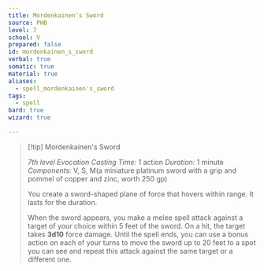```yaml
---
title: Mordenkainen's Sword
source: PHB
level: 7
school: V
prepared: false
id: mordenkainen_s_sword
verbal: true
somatic: true
material: true
aliases:
  - spell_mordenkainen's_sword
tags:
  - spell
bard: true
wizard: true

---
```

>[!tip] Mordenkainen's Sword
>
> *7th level Evocation*
> *Casting Time:* 1 action
> *Duration:* 1 minute
> *Components:* V, S, M(a miniature platinum sword with a grip and pommel of copper and zinc, worth 250 gp)
>
>You create a sword-shaped plane of force that hovers within range. It lasts for the duration.
>
>When the sword appears, you make a melee spell attack against a target of your choice within 5 feet of the sword. On a hit, the target takes **3d10** force damage. Until the spell ends, you can use a bonus action on each of your turns to move the sword up to 20 feet to a spot you can see and repeat this attack against the same target or a different one.
>

